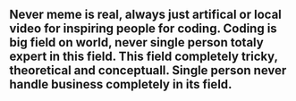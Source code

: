 Never meme is real, always just artifical or local video for inspiring people for coding.
Coding is big field on world, never single person totaly expert in this field.
This field completely tricky, theoretical and conceptuall.
Single person never handle business completely in its field.
------------------------------------------------------------------------
